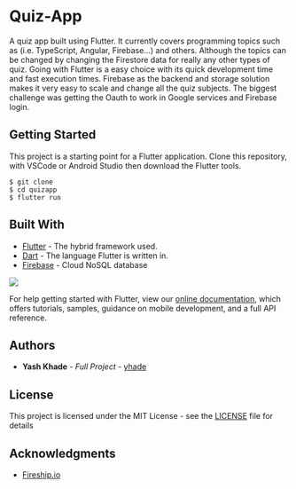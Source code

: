 # Quiz-App

A quiz app built using Flutter. 
It currently covers programming topics such as (i.e. TypeScript, Angular, Firebase...) and others. Although the topics can be changed by 
changing the Firestore data for really any other types of quiz. Going with Flutter is a easy choice with its quick development time and fast execution times. 
Firebase as the backend and storage solution makes it very easy to scale and change all the quiz subjects. The biggest challenge was getting the Oauth to work in Google services and Firebase login.

## Getting Started

This project is a starting point for a Flutter application.
Clone this repository, with VSCode or Android Studio then download the Flutter tools. 
```aidl
$ git clone 
$ cd quizapp
$ flutter run
```

## Built With
* [Flutter](https://flutter.dev/) - The hybrid framework used.
* [Dart](https://dart.dev/) - The language Flutter is written in.
* [Firebase](https://firebase.google.com) - Cloud NoSQL database

![](https://media.giphy.com/media/dAKmxR9MN7zOhCyg9P/giphy.gif)

For help getting started with Flutter, view our
[online documentation](https://flutter.dev/docs), which offers tutorials,
samples, guidance on mobile development, and a full API reference.

## Authors

* **Yash Khade** - *Full Project* - [yhade](https://github.com/ykhade)
## License

This project is licensed under the MIT License - see the [LICENSE](LICENSE) file for details

## Acknowledgments

* [Fireship.io](https://fireship.io/)
